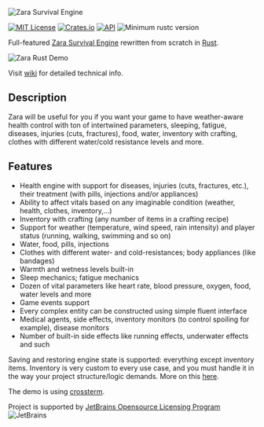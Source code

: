 ![Zara Survival Engine](http://imw.su/zaralogo_rust_gh.png)

[![MIT License](https://img.shields.io/badge/License-MIT-green.svg)](https://github.com/vagrod/zara-rust/blob/master/zara/LICENSE)
[![Crates.io](https://img.shields.io/crates/v/zara?color=orange)](https://crates.io/crates/zara)
[![API](https://docs.rs/zara/badge.svg)](https://docs.rs/zara)
![Minimum rustc version](https://img.shields.io/badge/rustc-1.36+-lightgray.svg)

Full-featured [Zara Survival Engine](https://github.com/vagrod/zara) rewritten from scratch in [Rust](https://www.rust-lang.org).


![Zara Rust Demo](http://imw.su/zara_rust_008.png)

Visit [wiki](https://github.com/vagrod/zara-rust/wiki) for detailed technical info.

## Description
Zara will be useful for you if you want your game to have weather-aware health control with ton of intertwined parameters, sleeping, fatigue, diseases, injuries (cuts, fractures), food, water, inventory with crafting, clothes with different water/cold resistance levels and more.

## Features
- Health engine with support for diseases, injuries (cuts, fractures, etc.), their treatment (with pills, injections and/or appliances)
- Ability to affect vitals based on any imaginable condition (weather, health, clothes, inventory,...)
- Inventory with crafting (any number of items in a crafting recipe)
- Support for weather (temperature, wind speed, rain intensity) and player status (running, walking, swimming and so on)
- Water, food, pills, injections
- Clothes with different water- and cold-resistances; body appliances (like bandages)
- Warmth and wetness levels built-in
- Sleep mechanics; fatigue mechanics
- Dozen of vital parameters like heart rate, blood pressure, oxygen, food, water levels and more
- Game events support
- Every complex entity can be constructed using simple fluent interface
- Medical agents, side effects, inventory monitors (to control spoiling for example), disease monitors
- Number of built-in side effects like running effects, underwater effects and such

Saving and restoring engine state is supported: everything except inventory items. Inventory is very custom to every use case, and you must handle it in the way your project structure/logic demands. More on this [here](https://github.com/vagrod/zara-rust/wiki/State-Management).

The demo is using [crossterm](https://github.com/crossterm-rs/crossterm).

Project is supported by [JetBrains Opensource Licensing Program](https://www.jetbrains.com/opensource/?from=ZaraSurvivalEngine)\
![JetBrains](http://imw.su/jetbrains-variant-3.png)
